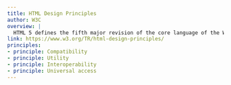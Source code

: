 ```yaml
---
title: HTML Design Principles
author: W3C
overview: |
  HTML 5 defines the fifth major revision of the core language of the World Wide Web, HTML. This document describes the set of guiding principles used by the HTML Working Group for the development of HTML5. The principles offer guidance for the design of HTML in the areas of compatibility, utility and interoperability.
link: https://www.w3.org/TR/html-design-principles/
principles:
- principle: Compatibility
- principle: Utility
- principle: Interoperability
- principle: Universal access
---
```

